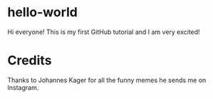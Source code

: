 # hello-world

Hi everyone! This is my first GitHub tutorial and I am very excited!

# Credits

Thanks to Johannes Kager for all the funny memes he sends me on Instagram.

